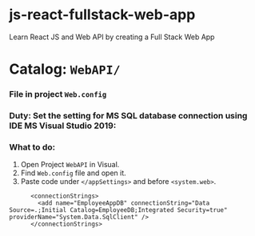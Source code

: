 # js-react-fullstack-web-app
Learn React JS and Web API by creating a Full Stack Web App

# Catalog: `WebAPI/`
### File in project `Web.config`
### Duty: Set the setting for MS SQL database connection using IDE MS Visual Studio 2019:
### What to do:
   1. Open Project `WebAPI` in Visual.
   2. Find `Web.config` file and open it.
   3. Paste code under `</appSettings>` and before `<system.web>`.
```
      <connectionStrings>
        <add name="EmployeeAppDB" connectionString="Data Source=.;Initial Catalog=EmployeeDB;Integrated Security=true" providerName="System.Data.SqlClient" />
      </connectionStrings>
```      
